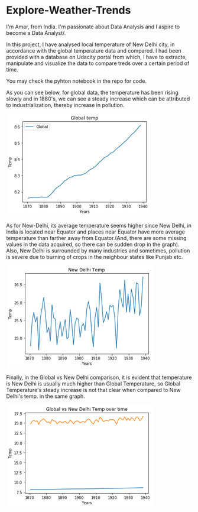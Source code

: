 # Explore-Weather-Trends

I'm Amar, from India. I'm passionate about Data Analysis and I aspire to become a Data Analyst/.

In this project, I have analysed local temperature of New Delhi city, in accordance with the global temperature data and compared. I had been provided with a database on Udacity portal from which, I have to extracte, manipulate and visualize the data to compare treds over a certain period of time.

You may check the pyhton notebook in the repo for code.

As you can see below, for global data, the temperature has been rising slowly and in 1880's, we can see a steady increase which can be attributed to industrialization, thereby increase in pollution.

![global](https://github.com/amarkt/Explore-Weather-Trends/blob/master/global.png)

As for New-Delhi, its average temperature seems higher since New Delhi, in India is located near Equator and places near Equator have more average temperature than farther away from Equator.(And, there are some missing values in the data acquired, so there can be sudden drop in the graph). Also, New Delhi is surrounded by many industries and sometimes, pollution is severe due to burning of crops in the neighbour states like Punjab etc.

![newdelhi](https://github.com/amarkt/Explore-Weather-Trends/blob/master/new%20delhi.png)

Finally, in the Global vs New Delhi comparison, it is evident that temperature is New Delhi is usually much higher than Global Temperature, so Global Temperature's steady increase is not that clear when compared to New Delhi's temp. in the same graph.

![gvsd](https://github.com/amarkt/Explore-Weather-Trends/blob/master/global%20vs%20new%20delhi.png)
